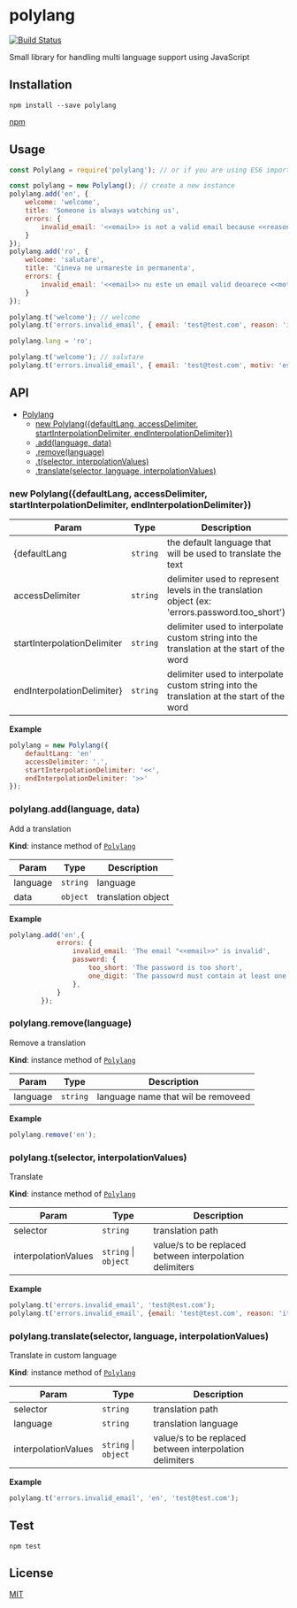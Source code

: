 # polylang

[![Build Status](https://travis-ci.org/alexcambose/polylang.svg?branch=master)](https://travis-ci.org/alexcambose/polylang)

Small library for handling multi language support using JavaScript

## Installation
```
npm install --save polylang
```
[npm](https://www.npmjs.com/package/polylang)
## Usage
```javascript
const Polylang = require('polylang'); // or if you are using ES6 imports, import Polylang from 'polylang';

const polylang = new Polylang(); // create a new instance
polylang.add('en', {
    welcome: 'welcome',
    title: 'Someone is always watching us',
    errors: {
        invalid_email: '<<email>> is not a valid email because <<reason>>',
    }
});
polylang.add('ro', {
    welcome: 'salutare',
    title: 'Cineva ne urmareste in permanenta',
    errors: {
        invalid_email: '<<email>> nu este un email valid deoarece <<motiv>>',
    }
});

polylang.t('welcome'); // welcome
polylang.t('errors.invalid_email', { email: 'test@test.com', reason: 'it is too short!' }); // test@test.com is not a valid email because it is too short!

polylang.lang = 'ro';

polylang.t('welcome'); // salutare
polylang.t('errors.invalid_email', { email: 'test@test.com', motiv: 'este prea scurt!' }); // test@test.com nu este un email valid deoarece este prea scurt!
```




## API

* [Polylang](#Polylang)
    * [new Polylang({defaultLang, accessDelimiter, startInterpolationDelimiter, endInterpolationDelimiter})](#new_Polylang_new)
    * [.add(language, data)](#Polylang+add)
    * [.remove(language)](#Polylang+remove)
    * [.t(selector, interpolationValues)](#Polylang+t)
    * [.translate(selector, language, interpolationValues)](#Polylang+translate)

<a name="new_Polylang_new"></a>

### new Polylang({defaultLang, accessDelimiter, startInterpolationDelimiter, endInterpolationDelimiter})

| Param | Type | Description |
| --- | --- | --- |
| {defaultLang | <code>string</code> | the default language that will be used to translate the text |
| accessDelimiter | <code>string</code> | delimiter used to represent levels in the translation object (ex: 'errors.password.too_short') |
| startInterpolationDelimiter | <code>string</code> | delimiter used to interpolate custom string into the translation at the start of the word |
| endInterpolationDelimiter} | <code>string</code> | delimiter used to interpolate custom string into the translation at the start of the word |

**Example**
```js
polylang = new Polylang({
    defaultLang: 'en'
    accessDelimiter: '.',
    startInterpolationDelimiter: '<<',
    endInterpolationDelimiter: '>>'
});
```
<a name="Polylang+add"></a>

### polylang.add(language, data)
Add a translation

**Kind**: instance method of [<code>Polylang</code>](#Polylang)

| Param | Type | Description |
| --- | --- | --- |
| language | <code>string</code> | language |
| data | <code>object</code> | translation object |

**Example**
```js
polylang.add('en',{
            errors: {
                invalid_email: 'The email "<<email>>" is invalid',
                password: {
                    too_short: 'The password is too short',
                    one_digit: 'The passowrd must contain at least one digit'
                },
            }
        });
```
<a name="Polylang+remove"></a>

### polylang.remove(language)
Remove a translation

**Kind**: instance method of [<code>Polylang</code>](#Polylang)

| Param | Type | Description |
| --- | --- | --- |
| language | <code>string</code> | language name that wil be removeed |

**Example**
```js
polylang.remove('en');
```
<a name="Polylang+t"></a>

### polylang.t(selector, interpolationValues)
Translate

**Kind**: instance method of [<code>Polylang</code>](#Polylang)

| Param | Type | Description |
| --- | --- | --- |
| selector | <code>string</code> | translation path |
| interpolationValues | <code>string</code> \| <code>object</code> | value/s to be replaced between interpolation delimiters |

**Example**
```js
polylang.t('errors.invalid_email', 'test@test.com');
polylang.t('errors.invalid_email', {email: 'test@test.com', reason: 'it is taken!'}); //if invalid_email string would be 'The email "<<email>>" is invalid because <<reason>>'
```
<a name="Polylang+translate"></a>

### polylang.translate(selector, language, interpolationValues)
Translate in custom language

**Kind**: instance method of [<code>Polylang</code>](#Polylang)

| Param | Type | Description |
| --- | --- | --- |
| selector | <code>string</code> | translation path |
| language | <code>string</code> | translation language |
| interpolationValues | <code>string</code> \| <code>object</code> | value/s to be replaced between interpolation delimiters |

**Example**
```js
polylang.t('errors.invalid_email', 'en', 'test@test.com');
```
## Test
```
npm test
```
## License
[MIT](https://github.com/alexcambose/polylang/blob/master/LICENSE)
